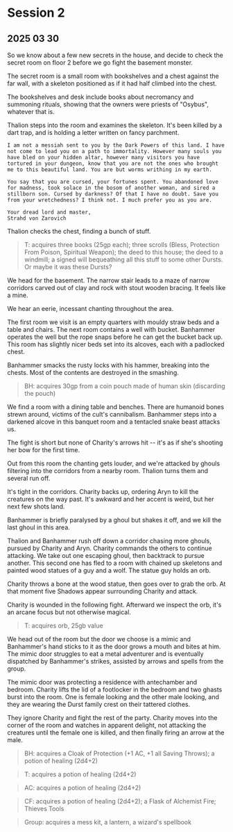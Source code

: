 
# Session 2
## 2025 03 30

So we know about a few new secrets in the house, and decide to check the secret room on floor 2 before we go fight the basement monster.

The secret room is a small room with bookshelves and a chest against the far wall, with a skeleton positioned as if it had half climbed into the chest.

The bookshelves and desk include books about necromancy and summoning rituals, showing that the owners were priests of "Osybus", whatever that is.

Thalion steps into the room and examines the skeleton. It's been killed by a dart trap, and is holding a letter written on fancy parchment.

```
I am not a messiah sent to you by the Dark Powers of this land. I have not come to lead you on a path to immortality. However many souls you have bled on your hidden altar, however many visitors you have tortured in your dungeon, know that you are not the ones who brought me to this beautiful land. You are but worms writhing in my earth.

You say that you are cursed, your fortunes spent. You abandoned love for madness, took solace in the bosom of another woman, and sired a stillborn son. Cursed by darkness? Of that I have no doubt. Save you from your wretchedness? I think not. I much prefer you as you are.

Your dread lord and master,
Strahd von Zarovich
```

Thalion checks the chest, finding a bunch of stuff.

> T: acquires three books (25gp each); three scrolls (Bless, Protection From Poison, Spiritual Weapon); the deed to this house; the deed to a windmill; a signed will bequeathing all this stuff to some other Dursts. Or maybe it was these Dursts?

We head for the basement. The narrow stair leads to a maze of narrow corridors carved out of clay and rock with stout wooden bracing. It feels like a mine.

We hear an eerie, incessant chanting throughout the area.

The first room we visit is an empty quarters with mouldy straw beds and a table and chairs. The next room contains a well with bucket. Banhammer operates the well but the rope snaps before he can get the bucket back up. This room has slightly nicer beds set into its alcoves, each with a padlocked chest.

Banhammer smacks the rusty locks with his hammer, breaking into the chests. Most of the contents are destroyed in the smashing.

> BH: acquires 30gp from a coin pouch made of human skin (discarding the pouch)

We find a room with a dining table and benches. There are humanoid bones strewn around, victims of the cult's cannibalism. Banhammer steps into a darkened alcove in this banquet room and a tentacled snake beast attacks us.

The fight is short but none of Charity's arrows hit -- it's as if she's shooting her bow for the first time.

Out from this room the chanting gets louder, and we're attacked by ghouls filtering into the corridors from a nearby room. Thalion turns them and several run off.

It's tight in the corridors. Charity backs up, ordering Aryn to kill the creatures on the way past. It's awkward and her accent is weird, but her next few shots land.

Banhammer is briefly paralysed by a ghoul but shakes it off, and we kill the last ghoul in this area.

Thalion and Banhammer rush off down a corridor chasing more ghouls, pursued by Charity and Aryn. Charity commands the others to continue attacking. We take out one escaping ghoul, then backtrack to pursue another. This second one has fled to a room with chained up skeletons and painted wood statues of a guy and a wolf. The statue guy holds an orb.

Charity throws a bone at the wood statue, then goes over to grab the orb. At that moment five Shadows appear surrounding Charity and attack.

Charity is wounded in the following fight. Afterward we inspect the orb, it's an arcane focus but not otherwise magical.

> T: acquires orb, 25gb value

We head out of the room but the door we choose is a mimic and Banhammer's hand sticks to it as the door grows a mouth and bites at him. The mimic door struggles to eat a metal adventurer and is eventually dispatched by Banhammer's strikes, assisted by arrows and spells from the group.

The mimic door was protecting a residence with antechamber and bedroom. Charity lifts the lid of a footlocker in the bedroom and two ghasts burst into the room. One is female looking and the other male looking, and they are wearing the Durst family crest on their tattered clothes.

They ignore Charity and fight the rest of the party. Charity moves into the corner of the room and watches in apparent delight, not attacking the creatures until the female one is killed, and then finally firing an arrow at the male.

> BH: acquires a Cloak of Protection (+1 AC, +1 all Saving Throws); a potion of healing (2d4+2)

> T: acquires a potion of healing (2d4+2)

> AC: acquires a potion of healing (2d4+2)

> CF: acquires a potion of healing (2d4+2); a Flask of Alchemist Fire; Thieves Tools

> Group: acquires a mess kit, a lantern, a wizard's spellbook
